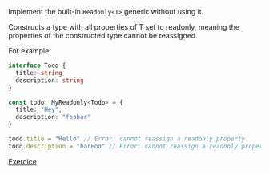 Implement the built-in `Readonly<T>` generic without using it.

Constructs a type with all properties of T set to readonly, meaning the properties of the constructed type cannot be reassigned.

For example:

```ts
interface Todo {
  title: string
  description: string
}

const todo: MyReadonly<Todo> = {
  title: "Hey",
  description: "foobar"
}

todo.title = "Hello" // Error: cannot reassign a readonly property
todo.description = "barFoo" // Error: cannot reassign a readonly property
```

[Exercice](https://github.com/type-challenges/type-challenges/blob/main/questions/00007-easy-readonly/README.md)